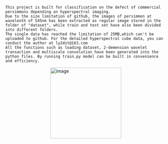 	This project is built for classification on the defect of commercial persimmons depending on hyperspectral imaging.
	Due to the size limitation of github, the images of persimmon at wavelenth of 545nm has been extracted as regular image stored in the folder of "dataset", while train and test set have also been divided into different folders.
	The single data has reached the limitation of 25MB,which can't be uploaded to github. For the detailed hyperspectral cube data, you can conduct the author at ly2dst@163.com
 	All the functions such as loading dataset, 2-demension wavelet transaction and multiscale convolution have been generated into the python files. By running train.py model can be built in convenience and efficiency.
<img style="display: block; margin: 0 auto;" width="222" alt="image" src="https://github.com/user-attachments/assets/3e5d3f14-a103-40b8-a2ee-b60b923ee140">


